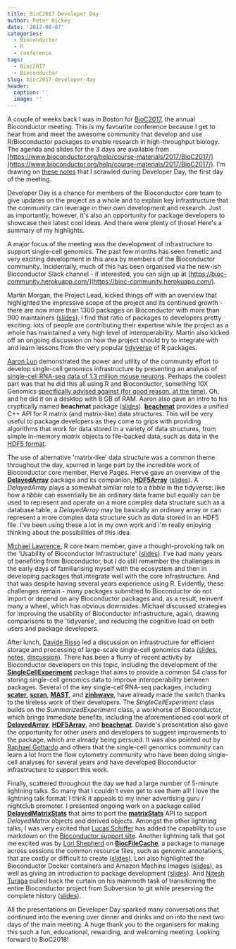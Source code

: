 ```yaml
---
title: BioC2017 Developer Day
author: Peter Hickey
date: '2017-08-07'
categories:
  - Bioconductor
  - R
  - conference
tags:
  - Bioc2017
  - Bioconductor
slug: bioc2017-developer-day
header:
  caption: ''
  image: ''
---
```


A couple of weeks back I was in Boston for 
[BioC2017](https://www.bioconductor.org/help/course-materials/2017/BioC2017/), 
the annual Bioconductor meeting. This is my favourite conference because I get 
to hear from and meet the awesome community that develop and use R/Bioconductor 
packages to enable research in high-throughput biology. The agenda and slides 
for the 3 days are available from [https://www.bioconductor.org/help/course-materials/2017/BioC2017/](https://www.bioconductor.org/help/course-materials/2017/BioC2017/). 
I'm drawing on 
[these notes](https://docs.google.com/document/d/16TLlFBbRY2UHe_1K9Qoclh4erqco_MVCJ12m6JaZYlQ/edit?usp=sharing) 
that I scrawled during Developer Day, the first day of the meeting.

Developer Day is a chance for members of the Bioconductor core team to give 
updates on the project as a whole and to explain key infrastructure that the 
community can leverage in their own development and research. Just as 
importantly, however, it's also an opportunity for package developers to 
showcase their latest cool ideas. And there were plenty of those! Here's a
summary of my highlights.

A major focus of the meeting was the development of infrastructure to support 
single-cell genomics. The past few months has seen frenetic and very exciting 
development in this area by members of the Bioconductor community. 
Incidentally, much of this has been organised via the new-ish Bioconductor 
Slack channel - if interested, you can sign up at 
[https://bioc-community.herokuapp.com/](https://bioc-community.herokuapp.com/). 

Martin Morgan, the Project Lead, kicked things off with an overview that 
highlighted the impressive scope of the project and its continued growth - 
there are now more than 1300 packages on Bioconductor with more than 900 
maintainers ([slides](https://www.bioconductor.org/help/course-materials/2017/BioC2017/DDay/Bioc-2017-intro.pdf)). 
I find that ratio of packages to developers pretty exciting: lots of people 
are contributing their expertise while the project as a whole has 
maintained a very high level of interoperability. Martin also kicked off an 
ongoing discussion on how the project should try to integrate with and learn 
lessons from the very popular [tidyverse](http://tidyverse.org/) of R 
packages. 


[Aaron Lun](https://github.com/LTLA/) demonstrated the power and utility of 
the community effort to develop single-cell genomics infrastructure by 
presenting an analysis of [single-cell RNA-seq data of 1.3 million mouse neurons](https://community.10xgenomics.com/t5/10x-Blog/Our-1-3-million-single-cell-dataset-is-ready-to-download/ba-p/276). 
Perhaps the coolest part was that he did this all using R and Bioconductor, 
something 10X Genomics [specifically advised against (for good reason, at the time)](https://community.10xgenomics.com/t5/10x-Blog/Our-1-3-million-single-cell-dataset-is-ready-to-download/ba-p/276). 
Oh, and he did it on a desktop with 8 GB of RAM. Aaron also gave an intro to 
his cryptically named **beachmat** package 
([slides](https://www.bioconductor.org/help/course-materials/2017/BioC2017/Dday/AaronLun_beachmat.pdf)).
[**beachmat**](http://bioconductor.org/packages/beachmat/) 
provides a unified C++ API for R matrix (and matrix-like) data structures. This 
will be very useful to package developers as they come to grips with providing 
algorithms that work for data stored in a variety of data structures, from 
simple in-memory _matrix_ objects to file-backed data, such as data in the 
[HDF5 format](https://support.hdfgroup.org/HDF5/). 

The use of alternative 'matrix-like' data structure was a common theme 
throughout the day, spurred in large part by the incredible work of 
Bioconductor core member, Hervé Pagès. Hervé gave an overview of the 
[**DelayedArray**](https://bioconductor.org/packages/DelayedArray/) package 
and its companion, [**HDF5Array**](https://bioconductor.org/packages/HDF5Array/) 
([slides](https://www.bioconductor.org/help/course-materials/2017/BioC2017/DDay/Workshops/DelayedArray/Working_with_large_arrays.pdf)). A _DelayedArray_ plays a 
somewhat similar role to a _tibble_ in the tidyverse: like how a _tibble_ can 
essentially be an ordinary data frame but equally can be used to represent and 
operate on a more complex data structure such as a database table, a 
_DelayedArray_ may be basically an ordinary array or can represent a more 
complex data structure such as data stored in an HDF5 file. I've been using 
these a lot in my own work and I'm really enjoying thinking about the 
possibilities of this idea.

[Michael Lawrence](https://github.com/lawremi), R core team member, gave a 
thought-provoking talk on the 'Usability of Bioconductor Infrastructure' 
([slides](https://www.bioconductor.org/help/course-materials/2017/BioC2017/DDay/BOF/usability.pdf)). 
I've had many years of benefiting from Bioconductor, but I 
do still remember the challenges in the early days of familiarising myself with 
the ecosystem and then in developing packages that integrate well with the core 
infrastructure. And that was despite having several years experience using R. 
Evidently, these challenges remain - many packages submitted to Bioconductor do 
not import or depend on any Bioconductor packages and, as a result, 
reinvent many a wheel, which has obvious downsides. Michael discussed 
strategies for improving the usability of Bioconductor infrastructure, again, 
drawing comparisons to the 'tidyverse', and reducing the cognitive load on both 
users and package developers.

After lunch, [Davide Risso](http://vivo.med.cornell.edu/display/cwid-dar2062) 
led a discussion on infrastructure for efficient storage and processing of 
large-scale single-cell genomics data ([slides](https://www.bioconductor.org/help/course-materials/2017/BioC2017/Day1/BOF/SCE.html), [notes](https://www.bioconductor.org/help/course-materials/2017/BioC2017/Day1/BOF/Infrastructureforefficientstorageandprocessin.html), [discussion](https://support.bioconductor.org/p/98844/)). 
There has been a flurry of recent activity by Bioconductor developers on this 
topic, including the development of the 
[**SingleCellExperiment**](http://bioconductor.org/packages/SingleCellExperiment/) 
package that aims to provide a common S4 class for storing single-cell genomics 
data to improve interoperability between packages. Several of the key 
single-cell RNA-seq packages, including 
[**scater**](http://bioconductor.org/packages/scater/), 
[**scran**](http://bioconductor.org/packages/scran), 
[**MAST**](http://bioconductor.org/packages/MAST), and 
[**zinbwave**](http://bioconductor.org/packages/zinbwave), have already made 
the switch thanks to the tireless work of their developers. The 
_SingleCellExperiment_ class builds on the _SummarizedExperiment_ class, a 
workhorse of Bioconductor, which brings immediate benefits, including the
aforementioned cool work of 
[**DelayedArray**](https://bioconductor.org/packages/DelayedArray/), 
[**HDF5Array**](https://bioconductor.org/packages/HDF5Array/), and 
[**beachmat**](https://bioconductor.org/packages/beachmat/). Davide's 
presentation also gave the opportunity for other users and developers to 
suggest improvements to the package, which are already being persued. It was 
also pointed out by 
[Raphael Gottardo](https://www.fredhutch.org/en/labs/profiles/gottardo-raphael.html)
and others that the single-cell genomics community can learn a lot from the 
flow cytometry community who have been doing single-cell analyses for several 
years and have developed Bioconductor infrastructure to support this work.

Finally, scattered throughout the day we had a large number of 5-minute 
lightning talks. So many that I couldn't even get to see them all! I love the 
lightning talk format: I think it appeals to my inner advertising guru /
nightclub promoter. I presented ongoing work on a package called 
[**DelayedMatrixStats**](https://github.com/PeteHaitch/DelayedMatrixStats) that 
aims to port the 
[**matrixStats**](https://cran.r-project.org/package=matrixStats) API to 
support _DelayedMatrix_ objects and derived objects. Amongst the other 
lightning talks, I was very excited that 
[Lucas Schiffer](http://cunyisph.org/team/lucas-schiffer/) 
has added the capability to use markdown on the 
[Bioconductor support site](https://support.bioconductor.org/). Another 
lightning talk that got me excited was by 
[Lori Shepherd](https://twitter.com/lshep712?lang=en) on 
[**BiocFileCache**](https://bioconductor.org/packages/BiocFileCache/), a 
package to manage across sessions the common resource files, such as genomic 
annotations, that are costly or difficult to create 
([slides](https://www.bioconductor.org/help/course-materials/2017/BioC2017/DDay/LightningTalk/SessionIII/BiocFileCache.pptx)). Lori also highlighted the 
Bioconductor Docker containers and Amazon Machine Images 
([slides](https://www.bioconductor.org/help/course-materials/2017/BioC2017/DDay/LightningTalk/SessionIII/BiocDockersAndAMI.pptx)), 
as well as giving an introduction to package development ([slides](https://www.bioconductor.org/help/course-materials/2017/BioC2017/DDay/Workshop/MakeAPackage.html)). And [Nitesh Turaga](https://github.com/nturaga) 
pulled back the curtain on his mammoth task of transitioning the entire 
Bioconductor project from Subversion to git while preserving the complete 
history
([slides](https://www.bioconductor.org/help/course-materials/2017/BioC2017/DDay/Workshop/GitWithTheProgram.pdf)).

All the presentations on Developer Day sparked many conversations that 
continued into the evening over dinner and drinks and on into the next two days 
of the main meeting. A huge thank you to the organisers for making this such a 
fun, educational, rewarding, and welcoming meeting. Looking forward to BioC2018!
